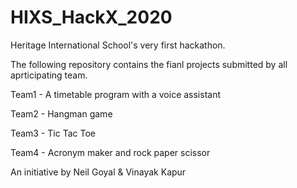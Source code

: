 # HIXS_HackX_2020

Heritage International School's very first hackathon.

The following repository contains the fianl projects submitted by all aprticipating team.

Team1 - A timetable program with a voice assistant

Team2 - Hangman game

Team3 - Tic Tac Toe

Team4 - Acronym maker and rock paper scissor

An initiative by Neil Goyal & Vinayak Kapur
